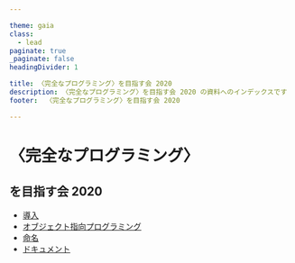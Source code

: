 ```yaml
---

theme: gaia
class:
  - lead
paginate: true
_paginate: false
headingDivider: 1

title: 〈完全なプログラミング〉を目指す会 2020
description: 〈完全なプログラミング〉を目指す会 2020 の資料へのインデックスです
footer:  〈完全なプログラミング〉を目指す会 2020

---
```



# <!--fit--> 〈完全なプログラミング〉


## を目指す会 2020

-   [導入](intro.html)
-   [オブジェクト指向プログラミング](oop.html)
-   [命名](naming.html)
-   [ドキュメント](document.html)

